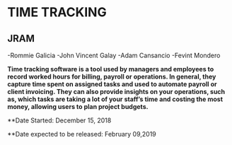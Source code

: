 # TIME TRACKING 
## JRAM

-Rommie Galicia
-John Vincent Galay
-Adam Cansancio
-Fevint Mondero

**Time tracking software is a tool used by managers and employees to record worked hours for billing, payroll or operations. In general, they capture time spent on assigned tasks and used to automate payroll or client invoicing. They can also provide insights on your operations, such as, which tasks are taking a lot of your staff’s time and costing the most money, allowing users to plan project budgets.**

**Date Started: December 15, 2018

**Date expected to be released: February 09,2019
